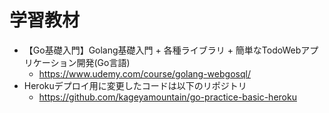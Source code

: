 # 学習教材
- 【Go基礎入門】Golang基礎入門 + 各種ライブラリ + 簡単なTodoWebアプリケーション開発(Go言語)
  - https://www.udemy.com/course/golang-webgosql/
- Herokuデプロイ用に変更したコードは以下のリポジトリ
  - https://github.com/kageyamountain/go-practice-basic-heroku
